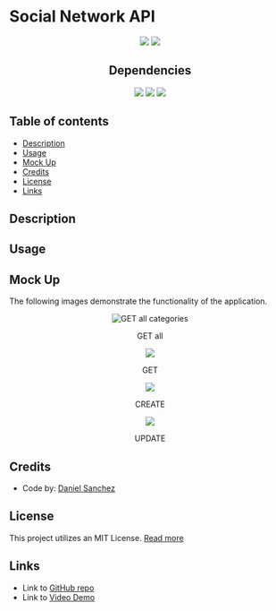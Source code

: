 # Social Network API <!-- omit in toc -->

<div align="center">
<img src="https://img.shields.io/badge/License-MIT-blue"></img>
<img src="https://img.shields.io/github/repo-size/Morkendi/Social-Network-API?color=green&label=Repo%20Size"></img>
</div>

<div align="center"> <h2>Dependencies </h2> </div>

<div align="center"> 
 <img src="https://img.shields.io/badge/-moment-red"><img>
 <img src="https://img.shields.io/badge/-Express-blue"><img>
 <img src="https://img.shields.io/badge/-Mongoose-brightgreen"><img>
 </div>

## Table of contents <!-- omit in toc -->

- [Description](#description)
- [Usage](#usage)
- [Mock Up](#mock-up)
- [Credits](#credits)
- [License](#license)
- [Links](#links)

## Description

## Usage

## Mock Up
The following images demonstrate the functionality of the application.
<div align="center">
 
<img src="" alt="GET all categories"></img>
    <figcaption>GET all</figcaption>

<img src="./assets/images/GET%20One.png"></img>
    <figcaption>GET</figcaption>

<img src="./assets/images/POST.png"></img>
    <figcaption>CREATE</figcaption>

<img src="./assets/images/PUT.png"></img>
    <figcaption>UPDATE</figcaption>
</div>

## Credits
- Code by: [Daniel Sanchez](https://github.com/Morkendi)

## License

This project utilizes an MIT License. [Read more](https://choosealicense.com/licenses/mit/)

## Links
- Link to [GitHub repo](https://github.com/Morkendi/Social-Network-API)
- Link to [Video Demo]()
